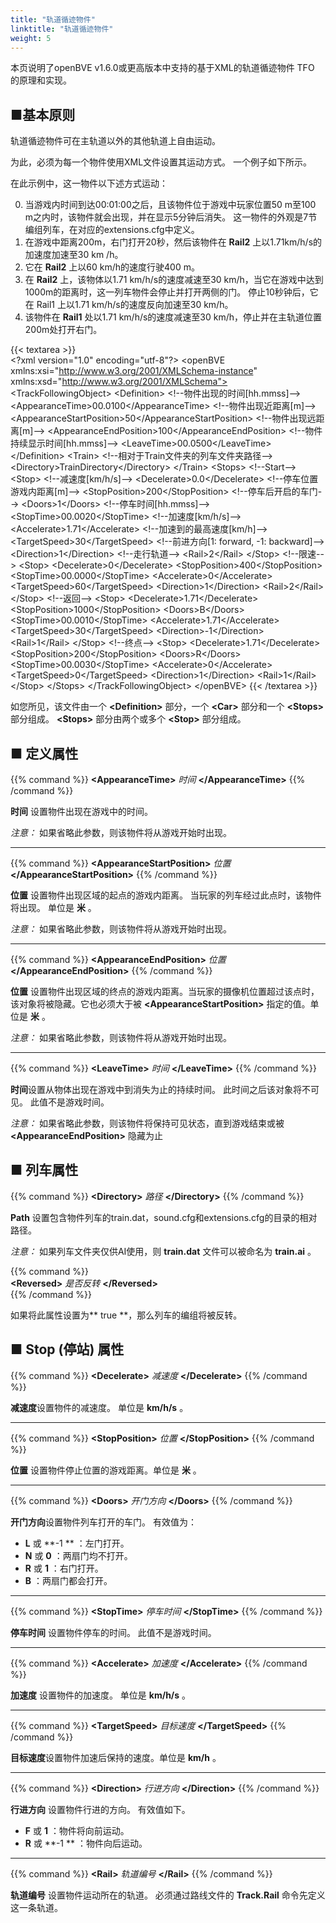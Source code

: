 ```yaml
---
title: "轨道循迹物件"
linktitle: "轨道循迹物件"
weight: 5
---
```


本页说明了openBVE v1.6.0或更高版本中支持的基于XML的轨道循迹物件 TFO 的原理和实现。

## ■基本原则

轨道循迹物件可在主轨道以外的其他轨道上自由运动。

为此，必须为每一个物件使用XML文件设置其运动方式。 一个例子如下所示。

在此示例中，这一物件以下述方式运动：

0. 当游戏内时间到达00:01:00之后，且该物件位于游戏中玩家位置50 m至100 m之内时，该物件就会出现，并在显示5分钟后消失。 这一物件的外观是7节编组列车，在对应的extensions.cfg中定义。
1. 在游戏中距离200m，右门打开20秒，然后该物件在 **Rail2** 上以1.71km/h/s的加速度加速至30 km /h。
2. 它在 **Rail2** 上以60 km/h的速度行驶400 m。
3. 在 **Rail2** 上，该物体以1.71 km/h/s的速度减速至30 km/h，当它在游戏中达到1000m的距离时，这一列车物件会停止并打开两侧的门。 停止10秒钟后，它在 Rail1 上以1.71 km/h/s的速度反向加速至30 km/h。
4. 该物件在 **Rail1** 处以1.71 km/h/s的速度减速至30 km/h，停止并在主轨道位置200m处打开右门。

{{< textarea >}}  
&lt;?xml version="1.0" encoding="utf-8"?>
&lt;openBVE xmlns:xsi="http://www.w3.org/2001/XMLSchema-instance" xmlns:xsd="http://www.w3.org/2001/XMLSchema">
  &lt;TrackFollowingObject>
    &lt;Definition>
      &lt;!--物件出现的时间[hh.mmss]-->
      &lt;AppearanceTime>00.0100&lt;/AppearanceTime>
      &lt;!--物件出现近距离[m]-->
      &lt;AppearanceStartPosition>50&lt;/AppearanceStartPosition>
      &lt;!--物件出现远距离[m]-->
      &lt;AppearanceEndPosition>100&lt;/AppearanceEndPosition>
      &lt;!--物件持续显示时间[hh.mmss]-->
      &lt;LeaveTime>00.0500&lt;/LeaveTime>
    &lt;/Definition>
    &lt;Train>
      &lt;!--相对于Train文件夹的列车文件夹路径-->
      &lt;Directory>TrainDirectory&lt;/Directory>
    &lt;/Train>
    &lt;Stops>
      &lt;!--Start-->
      &lt;Stop>
        &lt;!--减速度[km/h/s]-->
        &lt;Decelerate>0.0&lt;/Decelerate>
        &lt;!--停车位置 游戏内距离[m]-->
        &lt;StopPosition>200&lt;/StopPosition>
        &lt;!--停车后开启的车门-->
        &lt;Doors>1&lt;/Doors>
        &lt;!--停车时间[hh.mmss]-->
        &lt;StopTime>00.0020&lt;/StopTime>
        &lt;!--加速度[km/h/s]-->
        &lt;Accelerate>1.71&lt;/Accelerate>
        &lt;!--加速到的最高速度[km/h]-->
        &lt;TargetSpeed>30&lt;/TargetSpeed>
        &lt;!--前进方向[1: forward, -1: backward]-->
        &lt;Direction>1&lt;/Direction>
        &lt;!--走行轨道-->
        &lt;Rail>2&lt;/Rail>
      &lt;/Stop>
      &lt;!--限速-->
      &lt;Stop>
        &lt;Decelerate>0&lt;/Decelerate>
        &lt;StopPosition>400&lt;/StopPosition>
        &lt;StopTime>00.0000&lt;/StopTime>
        &lt;Accelerate>0&lt;/Accelerate>
        &lt;TargetSpeed>60&lt;/TargetSpeed>
        &lt;Direction>1&lt;/Direction>
        &lt;Rail>2&lt;/Rail>
      &lt;/Stop>
      &lt;!--返回-->
      &lt;Stop>
        &lt;Decelerate>1.71&lt;/Decelerate>
        &lt;StopPosition>1000&lt;/StopPosition>
        &lt;Doors>B&lt;/Doors>
        &lt;StopTime>00.0010&lt;/StopTime>
        &lt;Accelerate>1.71&lt;/Accelerate>
        &lt;TargetSpeed>30&lt;/TargetSpeed>
        &lt;Direction>-1&lt;/Direction>
        &lt;Rail>1&lt;/Rail>
      &lt;/Stop>
      &lt;!--终点-->
      &lt;Stop>
        &lt;Decelerate>1.71&lt;/Decelerate>
        &lt;StopPosition>200&lt;/StopPosition>
        &lt;Doors>R&lt;/Doors>
        &lt;StopTime>00.0030&lt;/StopTime>
        &lt;Accelerate>0&lt;/Accelerate>
        &lt;TargetSpeed>0&lt;/TargetSpeed>
        &lt;Direction>1&lt;/Direction>
        &lt;Rail>1&lt;/Rail>
      &lt;/Stop>
    &lt;/Stops>
  &lt;/TrackFollowingObject>
&lt;/openBVE>
{{< /textarea >}}

如您所见，该文件由一个 **\<Definition>** 部分，一个 **\<Car>** 部分和一个 **\<Stops>** 部分组成。  **\<Stops>** 部分由两个或多个 **\<Stop>** 部分组成。

## ■ 定义属性

{{% command %}}
 **\<AppearanceTime>** *时间* **\</AppearanceTime>**
{{% /command %}}

**时间** 设置物件出现在游戏中的时间。

*注意：* 如果省略此参数，则该物件将从游戏开始时出现。

------

{{% command %}}
**\<AppearanceStartPosition>** *位置* **\</AppearanceStartPosition>**
{{% /command %}}

**位置** 设置物件出现区域的起点的游戏内距离。 当玩家的列车经过此点时，该物件将出现。 单位是 **米** 。

*注意：* 如果省略此参数，则该物件将从游戏开始时出现。

------

{{% command %}}
 **\<AppearanceEndPosition>** *位置* **\</AppearanceEndPosition>**
{{% /command %}}

**位置** 设置物件出现区域的终点的游戏内距离。当玩家的摄像机位置超过该点时，该对象将被隐藏。它也必须大于被 **\<AppearanceStartPosition>** 指定的值。单位是 **米** 。

*注意：* 如果省略此参数，则该物件将从游戏开始时出现。

------

{{% command %}}
**\<LeaveTime>** *时间* **\</LeaveTime>**
{{% /command %}}

**时间**设置从物体出现在游戏中到消失为止的持续时间。 此时间之后该对象将不可见。 此值不是游戏时间。

*注意：* 如果省略此参数，则该物件将保持可见状态，直到游戏结束或被 **\<AppearanceEndPosition>** 隐藏为止

## ■ 列车属性

{{% command %}}
**\<Directory>** *路径* **\</Directory>**
{{% /command %}}

**Path** 设置包含物件列车的train.dat，sound.cfg和extensions.cfg的目录的相对路径。

*注意：* 如果列车文件夹仅供AI使用，则 **train.dat** 文件可以被命名为 **train.ai** 。

{{% command %}}  
**\<Reversed>** *是否反转* **\</Reversed>**  
{{% /command %}}

如果将此属性设置为** true **，那么列车的编组将被反转。

## ■ Stop (停站) 属性

{{% command %}}
**\<Decelerate>** *减速度* **\</Decelerate>**
{{% /command %}}

**减速度**设置物件的减速度。 单位是 **km/h/s** 。

------

{{% command %}}
**\<StopPosition>** *位置* **\</StopPosition>**
{{% /command %}}

**位置** 设置物件停止位置的游戏距离。单位是 **米** 。

------

{{% command %}}
**\<Doors>** *开门方向* **\</Doors>**
{{% /command %}}

**开门方向**设置物件列车打开的车门。 有效值为：

- **L** 或 **-1 ** ：左门打开。
- **N** 或 **0** ：两扇门均不打开。
- **R** 或 **1** ：右门打开。
- **B** ：两扇门都会打开。

------

{{% command %}}
**\<StopTime>** *停车时间* **\</StopTime>**
 {{% /command %}}

**停车时间** 设置物件停车的时间。 此值不是游戏时间。

------

{{% command %}}
**\<Accelerate>** *加速度* **\</Accelerate>**
{{% /command %}}

**加速度** 设置物件的加速度。 单位是 **km/h/s** 。

------

{{% command %}}
**\<TargetSpeed>** *目标速度* **\</TargetSpeed>**
{{% /command %}}

**目标速度**设置物件加速后保持的速度。单位是 **km/h** 。

------

{{% command %}}
**\<Direction>** *行进方向* **\</Direction>**
{{% /command %}}

**行进方向** 设置物件行进的方向。 有效值如下。

- **F** 或 **1** ：物件将向前运动。
- **R** 或 **-1 ** ：物件向后运动。

------

{{% command %}}
**\<Rail>** *轨道编号* **\</Rail>**
{{% /command %}}

**轨道编号** 设置物件运动所在的轨道。 必须通过路线文件的 **Track.Rail** 命令先定义这一条轨道。
